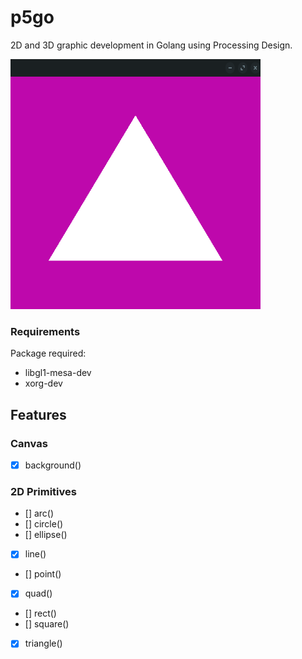 # p5go

2D and 3D graphic development in Golang using Processing Design.

<img src="resources/window_example.png" alt="example"
	title="p5go" width="400" height="400"/>


### Requirements 

Package required:

* libgl1-mesa-dev
* xorg-dev

## Features


### Canvas

- [x] background()


### 2D Primitives
- [] arc()
- [] circle()
- [] ellipse()
- [x] line()
- [] point()
- [x] quad()
- [] rect()
- [] square()
- [x] triangle()